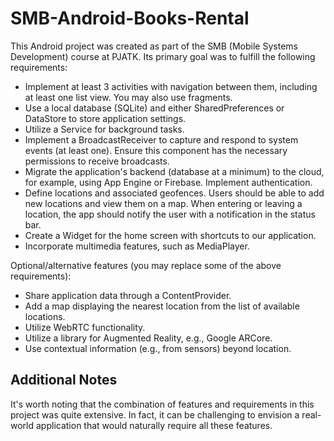 # SMB-Android-Books-Rental
This Android project was created as part of the SMB (Mobile Systems Development) course at PJATK. Its primary goal was to fulfill the following requirements:

- Implement at least 3 activities with navigation between them, including at least one list view. You may also use fragments.
- Use a local database (SQLite) and either SharedPreferences or DataStore to store application settings.
- Utilize a Service for background tasks.
- Implement a BroadcastReceiver to capture and respond to system events (at least one). Ensure this component has the necessary permissions to receive broadcasts.
- Migrate the application's backend (database at a minimum) to the cloud, for example, using App Engine or Firebase. Implement authentication.
- Define locations and associated geofences. Users should be able to add new locations and view them on a map. When entering or leaving a location, the app should notify the user with a notification in the status bar.
- Create a Widget for the home screen with shortcuts to our application.
- Incorporate multimedia features, such as MediaPlayer.

Optional/alternative features (you may replace some of the above requirements):

- Share application data through a ContentProvider.
- Add a map displaying the nearest location from the list of available locations.
- Utilize WebRTC functionality.
- Utilize a library for Augmented Reality, e.g., Google ARCore.
- Use contextual information (e.g., from sensors) beyond location.


## Additional Notes

It's worth noting that the combination of features and requirements in this project was quite extensive. In fact, it can be challenging to envision a real-world application that would naturally require all these features.
